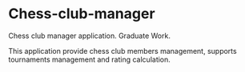 # Chess-club-manager
Chess club manager application. Graduate Work. 

This application provide chess club members management, supports tournaments management and rating calculation. 
